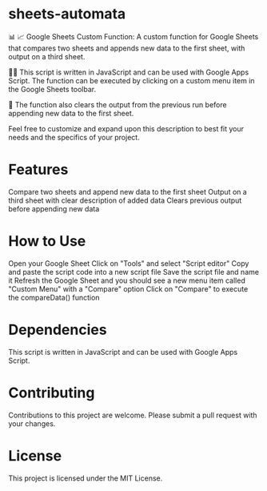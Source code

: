 # sheets-automata

📊 📈 Google Sheets Custom Function: A custom function for Google Sheets that compares two sheets and appends new data to the first sheet, with output on a third sheet.

👨‍💻 This script is written in JavaScript and can be used with Google Apps Script. The function can be executed by clicking on a custom menu item in the Google Sheets toolbar.

📝 The function also clears the output from the previous run before appending new data to the first sheet.

Feel free to customize and expand upon this description to best fit your needs and the specifics of your project.


# Features
Compare two sheets and append new data to the first sheet
Output on a third sheet with clear description of added data
Clears previous output before appending new data

# How to Use
Open your Google Sheet
Click on "Tools" and select "Script editor"
Copy and paste the script code into a new script file
Save the script file and name it
Refresh the Google Sheet and you should see a new menu item called "Custom Menu" with a "Compare" option
Click on "Compare" to execute the compareData() function

# Dependencies
This script is written in JavaScript and can be used with Google Apps Script.

# Contributing
Contributions to this project are welcome. Please submit a pull request with your changes.

# License
This project is licensed under the MIT License.
